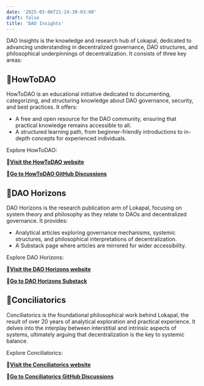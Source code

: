 ```yaml
---
date: '2025-03-06T21:24:30-03:00'
draft: false
title: 'DAO Insights'
---
```


DAO Insights is the knowledge and research hub of Lokapal, dedicated to advancing understanding in decentralized governance, DAO structures, and philosophical underpinnings of decentralization. It consists of three key areas:

## 🔹HowToDAO
HowToDAO is an educational initiative dedicated to documenting, categorizing, and structuring knowledge about DAO governance, security, and best practices. It offers:
- A free and open resource for the DAO community, ensuring that practical knowledge remains accessible to all.
- A structured learning path, from beginner-friendly introductions to in-depth concepts for experienced individuals.

Explore HowToDAO:

🔸[**Visit the HowToDAO website**](https://lokapal-xyz.github.io/education/)

🔸[**Go to HowToDAO GitHub Discussions**](https://github.com/lokapal-xyz/education/discussions/)

## 🔹DAO Horizons
DAO Horizons is the research publication arm of Lokapal, focusing on system theory and philosophy as they relate to DAOs and decentralized governance. It provides:
- Analytical articles exploring governance mechanisms, systemic structures, and philosophical interpretations of decentralization.
- A Substack page where articles are mirrored for wider accessibility.

Explore DAO Horizons:

🔸[**Visit the DAO Horizons website**](https://lokapal-xyz.github.io/research/)

🔸[**Go to DAO Horizons Substack**](https://substack.com/@lokapal)

## 🔹Conciliatorics
Conciliatorics is the foundational philosophical work behind Lokapal, the result of over 20 years of analytical exploration and practical experience. It delves into the interplay between interstitial and intrinsic aspects of systems, ultimately arguing that decentralization is the key to systemic balance.

Explore Conciliatorics:

🔸[**Visit the Conciliatorics website**](https://lokapal-xyz.github.io/foundations/)

🔸[**Go to Conciliatorics GitHub Discussions**](https://github.com/lokapal-xyz/foundations/discussions)

